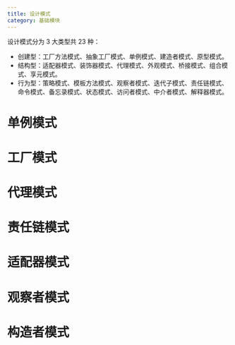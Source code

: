 ```yaml
---
title: 设计模式
category: 基础模块
---
```


设计模式分为 3 大类型共 23 种：
* 创建型：工厂方法模式、抽象工厂模式、单例模式、建造者模式、原型模式。
* 结构型：适配器模式、装饰器模式、代理模式、外观模式、桥接模式、组合模式、享元模式。
* 行为型：策略模式、模板方法模式、观察者模式、迭代子模式、责任链模式、命令模式、备忘录模式、状态模式、访问者模式、中介者模式、解释器模式。
<!-- more -->

# 单例模式

# 工厂模式

# 代理模式

# 责任链模式

# 适配器模式

# 观察者模式

# 构造者模式
